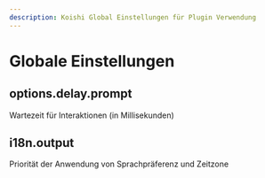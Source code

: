 ```yaml
---
description: Koishi Global Einstellungen für Plugin Verwendung
---
```


# Globale Einstellungen

## options.delay.prompt <a href="#options-delay" id="options-delay"></a>

Wartezeit für Interaktionen (in Millisekunden)

## i18n.output <a href="#options-delay" id="options-delay"></a>

Priorität der Anwendung von Sprachpräferenz und Zeitzone
